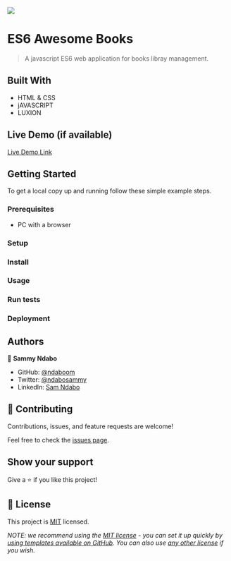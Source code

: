 ![](https://img.shields.io/badge/Microverse-blueviolet)

# ES6 Awesome Books

> A javascript ES6 web application for books libray management.

## Built With

- HTML & CSS
- jAVASCRIPT
- LUXION

## Live Demo (if available)

[Live Demo Link](https://livedemo.com)

## Getting Started

To get a local copy up and running follow these simple example steps.

### Prerequisites

- PC with a browser

### Setup

### Install

### Usage

### Run tests

### Deployment

## Authors

👤 **Sammy Ndabo**

- GitHub: [@ndaboom](https://github.com/ndaboom)
- Twitter: [@ndabosammy](https://twitter.com/ndabosammy)
- LinkedIn: [Sam Ndabo](https://linkedin.com/in/sam-ndabo-b0431b17b)

## 🤝 Contributing

Contributions, issues, and feature requests are welcome!

Feel free to check the [issues page](../../issues/).

## Show your support

Give a ⭐️ if you like this project!

## 📝 License

This project is [MIT](./LICENSE) licensed.

_NOTE: we recommend using the [MIT license](https://choosealicense.com/licenses/mit/) - you can set it up quickly by [using templates available on GitHub](https://docs.github.com/en/communities/setting-up-your-project-for-healthy-contributions/adding-a-license-to-a-repository). You can also use [any other license](https://choosealicense.com/licenses/) if you wish._
